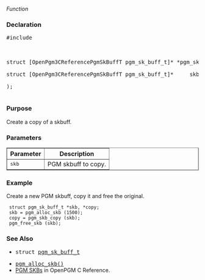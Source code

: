 _Function_
### Declaration ###
<pre>
#include <pgm/pgm.h><br>
<br>
struct [OpenPgm3CReferencePgmSkBuffT pgm_sk_buff_t]* *pgm_skb_copy* (<br>
struct [OpenPgm3CReferencePgmSkBuffT pgm_sk_buff_t]*     skb<br>
);<br>
</pre>

### Purpose ###
Create a copy of a skbuff.

### Parameters ###

<table cellpadding='5' border='1' cellspacing='0'>
<tr>
<th>Parameter</th>
<th>Description</th>
</tr>
<tr>
<td><tt>skb</tt></td>
<td>PGM skbuff to copy.</td>
</tr>
</table>


### Example ###
Create a new PGM skbuff, copy it and free the original.

```
 struct pgm_sk_buff_t *skb, *copy;
 skb = pgm_alloc_skb (1500);
 copy = pgm_skb_copy (skb);
 pgm_free_skb (skb);
```

### See Also ###
  * <tt>struct <a href='OpenPgm3CReferencePgmSkBuffT.md'>pgm_sk_buff_t</a></tt><br>
<ul><li><tt><a href='OpenPgm3CReferencePgmAllocSkb.md'>pgm_alloc_skb()</a></tt><br>
</li><li><a href='OpenPgm3CReferencePgmSkbs.md'>PGM SKBs</a> in OpenPGM C Reference.</li></ul>
